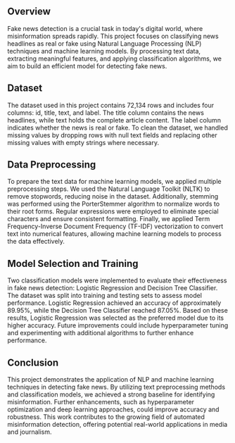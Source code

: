## Overview
Fake news detection is a crucial task in today's digital world, where misinformation spreads rapidly. This project focuses on classifying news headlines as real or fake using Natural Language Processing (NLP) techniques and machine learning models. By processing text data, extracting meaningful features, and applying classification algorithms, we aim to build an efficient model for detecting fake news.

## Dataset
The dataset used in this project contains 72,134 rows and includes four columns: id, title, text, and label. The title column contains the news headlines, while text holds the complete article content. The label column indicates whether the news is real or fake. To clean the dataset, we handled missing values by dropping rows with null text fields and replacing other missing values with empty strings where necessary.

## Data Preprocessing
To prepare the text data for machine learning models, we applied multiple preprocessing steps. We used the Natural Language Toolkit (NLTK) to remove stopwords, reducing noise in the dataset. Additionally, stemming was performed using the PorterStemmer algorithm to normalize words to their root forms. Regular expressions were employed to eliminate special characters and ensure consistent formatting. Finally, we applied Term Frequency-Inverse Document Frequency (TF-IDF) vectorization to convert text into numerical features, allowing machine learning models to process the data effectively.

## Model Selection and Training
Two classification models were implemented to evaluate their effectiveness in fake news detection: Logistic Regression and Decision Tree Classifier. The dataset was split into training and testing sets to assess model performance. Logistic Regression achieved an accuracy of approximately 89.95%, while the Decision Tree Classifier reached 87.05%. Based on these results, Logistic Regression was selected as the preferred model due to its higher accuracy. Future improvements could include hyperparameter tuning and experimenting with additional algorithms to further enhance performance.

## Conclusion
This project demonstrates the application of NLP and machine learning techniques in detecting fake news. By utilizing text preprocessing methods and classification models, we achieved a strong baseline for identifying misinformation. Further enhancements, such as hyperparameter optimization and deep learning approaches, could improve accuracy and robustness. This work contributes to the growing field of automated misinformation detection, offering potential real-world applications in media and journalism.
